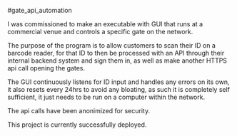 #gate_api_automation

I was commissioned to make an executable with GUI that runs at a commercial venue and controls a specific gate on the network.

The purpose of the program is to allow customers to scan their ID on a barcode reader, for that ID to then be processed with an API through their internal backend system and sign them in, as well as make another HTTPS api call opening the gates.

The GUI continuously listens for ID input and handles any errors on its own, it also resets every 24hrs to avoid any bloating, as such it is completely self sufficient, it just needs to be run on a computer within the network.

The api calls have been anonimized for security. 

This project is currently successfully deployed.
